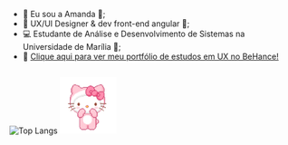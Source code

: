 - 👋 Eu sou a Amanda 💖;
-  🎨 UX/UI Designer & dev front-end angular 💖;
- 💻 Estudante de Análise e Desenvolvimento de Sistemas na Universidade de Marília 💙;
- 💞️ [Clique aqui para ver meu portfólio de estudos em UX no BeHance!](https://www.behance.net/amandav777)

<div style="display: flex; width: 100%; justify-content: space-between;">

![Top Langs](https://github-readme-stats.vercel.app/api/top-langs/?username=amandav777&layout=compact)
<img src="giphy.gif" style="width: 100px;"> 
</div>


<!---
amandav777/amandav777 is a ✨ special ✨ repository because its `README.md` (this file) appears on your GitHub profile.
You can click the Preview link to take a look at your changes.
--->

